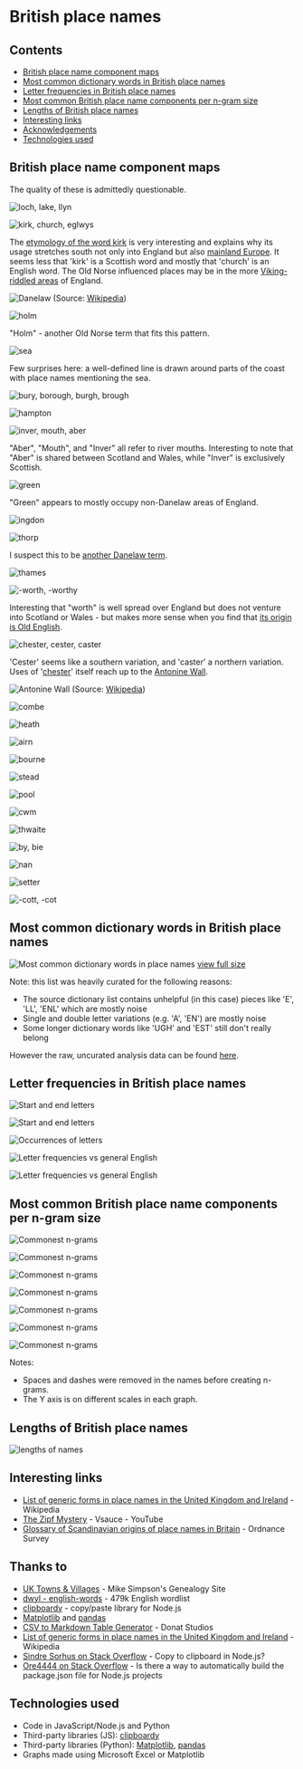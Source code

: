 # British place names

## Contents
- [British place name component maps](https://github.com/DanielJohnBenton/TownsAndVillages#british-place-name-component-maps)
- [Most common dictionary words in British place names](https://github.com/DanielJohnBenton/TownsAndVillages#most-common-dictionary-words-in-british-place-names)
- [Letter frequencies in British place names](https://github.com/DanielJohnBenton/TownsAndVillages#letter-frequencies-in-british-place-names)
- [Most common British place name components per n-gram size](https://github.com/DanielJohnBenton/TownsAndVillages#most-common-british-place-name-components-per-n-gram-size)
- [Lengths of British place names](https://github.com/DanielJohnBenton/TownsAndVillages#lengths-of-british-place-names)
- [Interesting links](https://github.com/DanielJohnBenton/TownsAndVillages#interesting-links)
- [Acknowledgements](https://github.com/DanielJohnBenton/TownsAndVillages#thanks-to)
- [Technologies used](https://github.com/DanielJohnBenton/TownsAndVillages#technologies-used)

## British place name component maps

The quality of these is admittedly questionable.

![loch, lake, llyn](images/coords_loch_lake_llyn.png)

![kirk, church, eglwys](images/kirk_church_eglwys.png)

The [etymology of the word kirk](https://en.wikipedia.org/wiki/Kirk#Basic_meaning_and_etymology) is very interesting and explains why its usage stretches south not only into England but also [mainland Europe](https://en.wikipedia.org/wiki/Dunkirk#Etymology_and_language_use). It seems less that 'kirk' is a Scottish word and mostly that 'church' is an English word. The Old Norse influenced places may be in the more [Viking-riddled areas](https://en.wikipedia.org/wiki/Danelaw) of England.

![Danelaw](images/danelaw_map.png)
(Source: [Wikipedia](https://en.wikipedia.org/wiki/Danelaw))

![holm](images/coords_holm.png)

"Holm" - another Old Norse term that fits this pattern.

![sea](images/coords_sea.png)

Few surprises here: a well-defined line is drawn around parts of the coast with place names mentioning the sea.

![bury, borough, burgh, brough](images/coords_bury_borough_burgh_brough.png)

![hampton](images/coords_hampton.png)

![inver, mouth, aber](images/coords_inver_mouth_aber.png)

"Aber", "Mouth", and "Inver" all refer to river mouths. Interesting to note that "Aber" is shared between Scotland and Wales, while "Inver" is exclusively Scottish.

![green](images/coords_green.png)

"Green" appears to mostly occupy non-Danelaw areas of England.

![ingdon](images/coords_ingdon.png)

![thorp](images/coords_thorp.png)

I suspect this to be [another Danelaw term](https://en.wiktionary.org/wiki/thorp#Etymology).

![thames](images/coords_thames.png)

![-worth, -worthy](images/coords_worth_worthy.png)

Interesting that "worth" is well spread over England but does not venture into Scotland or Wales - but makes more sense when you find that [its origin is Old English](https://en.wikipedia.org/wiki/List_of_generic_forms_in_place_names_in_the_United_Kingdom_and_Ireland).

![chester, cester, caster](images/coords_chester_cester_caster.png)

'Cester' seems like a southern variation, and 'caster' a northern variation. Uses of '[chester](https://en.wikipedia.org/wiki/Chester_(placename_element))' itself reach up to the [Antonine Wall](https://en.wikipedia.org/wiki/Antonine_Wall).

![Antonine Wall](images/antonine_wall.png) (Source: [Wikipedia](https://en.wikipedia.org/wiki/Antonine_Wall))

![combe](images/coords_combe.png)

![heath](images/coords_heath.png)

![airn](images/coords_airn.png)

![bourne](images/coords_bourne.png)

![stead](images/coords_stead.png)

![pool](images/coords_pool.png)

![cwm](images/coords_cwm.png)

![thwaite](images/coords_thwaite.png)

![by, bie](images/coords_by_bie.png)

![nan](images/coords_nan.png)

![setter](images/coords_setter.png)

![-cott, -cot](images/cott_cot.png)

## Most common dictionary words in British place names

![Most common dictionary words in place names](images/common_dictionary_words.png)
[view full size](https://raw.githubusercontent.com/DanielJohnBenton/TownsAndVillages/master/images/common_dictionary_words.png)

Note: this list was heavily curated for the following reasons:
- The source dictionary list contains unhelpful (in this case) pieces like 'E', 'LL', 'ENL' which are mostly noise
- Single and double letter variations (e.g. 'A', 'EN') are mostly noise
- Some longer dictionary words like 'UGH' and 'EST' still don't really belong

However the raw, uncurated analysis data can be found [here](output/dictionary_word_occurrences_3lettersormore.txt).

## Letter frequencies in British place names

![Start and end letters](images/start_and_end_letters.png)

![Start and end letters](images/start_end_letters_by_count.png)

![Occurrences of letters](images/entire_letters_by_count.png)

![Letter frequencies vs general English](images/letter_frequencies.png)

![Letter frequencies vs general English](images/letter_frequencies_differences.png)

## Most common British place name components per n-gram size

![Commonest n-grams](images/commonest_ngrams/common_mixed.png)

![Commonest n-grams](images/commonest_ngrams/common_bigrams.png)

![Commonest n-grams](images/commonest_ngrams/common_trigrams.png)

![Commonest n-grams](images/commonest_ngrams/common_4grams.png)

![Commonest n-grams](images/commonest_ngrams/common_5grams.png)

![Commonest n-grams](images/commonest_ngrams/common_6grams.png)

![Commonest n-grams](images/commonest_ngrams/common_7grams.png)

Notes:
- Spaces and dashes were removed in the names before creating n-grams.
- The Y axis is on different scales in each graph.

## Lengths of British place names

![lengths of names](images/lengths_distribution.png)

## Interesting links
- [List of generic forms in place names in the United Kingdom and Ireland](https://en.wikipedia.org/wiki/List_of_generic_forms_in_place_names_in_the_United_Kingdom_and_Ireland) - Wikipedia
- [The Zipf Mystery](https://www.youtube.com/watch?v=fCn8zs912OE) - Vsauce - YouTube
- [Glossary of Scandinavian origins of place names in Britain](https://www.ordnancesurvey.co.uk/resources/historical-map-resources/scandinavian-glossary.html) - Ordnance Survey

## Thanks to
- [UK Towns & Villages](http://freepages.genealogy.rootsweb.ancestry.com/~agene/locations/) - Mike Simpson's Genealogy Site
- [dwyl - english-words](https://github.com/dwyl/english-words) - 479k English wordlist
- [clipboardy](https://github.com/sindresorhus/clipboardy) - copy/paste library for Node.js
- [Matplotlib](https://matplotlib.org/) and [pandas](http://pandas.pydata.org/)
- [CSV to Markdown Table Generator](https://donatstudios.com/CsvToMarkdownTable) - Donat Studios
- [List of generic forms in place names in the United Kingdom and Ireland](https://en.wikipedia.org/wiki/List_of_generic_forms_in_place_names_in_the_United_Kingdom_and_Ireland) - Wikipedia
- [Sindre Sorhus on Stack Overflow](https://stackoverflow.com/questions/7778539/copy-to-clipboard-in-node-js/43153941#43153941) - Copy to clipboard in Node.js?
- [Ore4444 on Stack Overflow](https://stackoverflow.com/questions/9961502/is-there-a-way-to-automatically-build-the-package-json-file-for-node-js-projects/13728837#13728837) - Is there a way to automatically build the package.json file for Node.js projects

## Technologies used
- Code in JavaScript/Node.js and Python
- Third-party libraries (JS): [clipboardy](https://github.com/sindresorhus/clipboardy)
- Third-party libraries (Python): [Matplotlib](https://matplotlib.org/), [pandas](http://pandas.pydata.org/)
- Graphs made using Microsoft Excel or Matplotlib